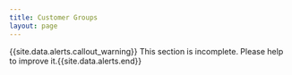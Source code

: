 ```yaml
---
title: Customer Groups
layout: page
---
```


{{site.data.alerts.callout_warning}} This section is incomplete. Please help to improve it.{{site.data.alerts.end}} 